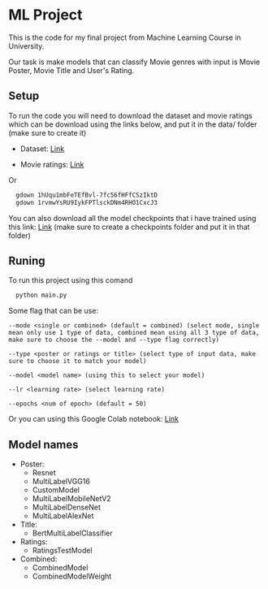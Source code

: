 
# ML Project

This is the code for my final project from Machine Learning Course in University.

Our task is make models that can classify Movie genres with input is Movie Poster, Movie Title and User's Rating.


## Setup
To run the code you will need to download the dataset and movie ratings which can be download using the links below, and put it in the data/ folder (make sure to create it)

- Dataset: [Link](https://drive.google.com/uc?id=1rvmwYsRU9IykFPTlsckDNm4RHO1CxcJ3)

- Movie ratings: [Link](https://drive.google.com/uc?id=1rvmwYsRU9IykFPTlsckDNm4RHO1CxcJ3)

Or 
```bash
  gdown 1hUqu1mbFeTEfBvl-7fc56fHFfCSzIktD
  gdown 1rvmwYsRU9IykFPTlsckDNm4RHO1CxcJ3
```

You can also download all the model checkpoints that i have trained using this link: [Link](https://drive.google.com/uc?id=1ZtpYrYwulFK6S4PyuPpDAaubX_p8YzI4) (make sure to create a checkpoints folder and put it in that folder)


## Runing

To run this project using this comand

```bash
  python main.py 
```
Some flag that can be use:
```
--mode <single or combined> (default = combined) (select mode, single mean only use 1 type of data, combined mean using all 3 type of data, make sure to choose the --model and --type flag correctly)

--type <poster or ratings or title> (select type of input data, make sure to choose it to match your model)

--model <model name> (using this to select your model)

--lr <learning rate> (select learning rate)

--epochs <num of epoch> (default = 50)
```
Or you can using this Google Colab notebook: [Link](https://colab.research.google.com/drive/1ikhQSlS89NX1PCmXQc_8URpXFIUybFD1?usp=sharing)
## Model names
- Poster:
  - Resnet
  - MultiLabelVGG16
  - CustomModel
  - MultiLabelMobileNetV2
  - MultiLabelDenseNet
  - MultiLabelAlexNet
- Title:
  - BertMultiLabelClassifier
- Ratings:
  - RatingsTestModel
- Combined:
  - CombinedModel
  - CombinedModelWeight
